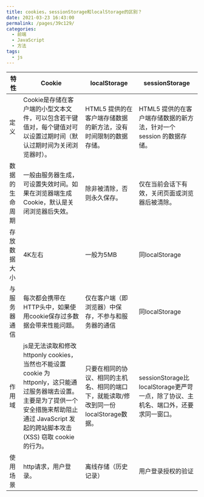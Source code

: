 ```yaml
---
title: cookies，sessionStorage和localStorage的区别？
date: 2021-03-23 16:43:00
permalink: /pages/39c129/
categories:
  - 前端
  - JavaScript
  - 方法
tags:
  - js
---
```


| 特性           | Cookie                                                       | localStorage                                                 | sessionStorage                                               |
| -------------- | ------------------------------------------------------------ | ------------------------------------------------------------ | ------------------------------------------------------------ |
| 定义           | Cookie是存储在客户端的小型文本文件，可以包含若干键值对，每个键值对可以设置过期时间（默认过期时间为关闭浏览器时）。 | HTML5 提供的在客户端存储数据的新方法，没有时间限制的数据存储。 | HTML5 提供的在客户端存储数据的新方法，针对一个 session 的数据存储。 |
| 数据的生命周期 | 一般由服务器生成，可设置失效时间。如果在浏览器端生成Cookie，默认是关闭浏览器后失效。 | 除非被清除，否则永久保存。                                   | 仅在当前会话下有效，关闭页面或浏览器后被清除。               |
| 存放数据大小   | 4K左右                                                       | 一般为5MB                                                    | 同localStorage                                               |
| 与服务器通信   | 每次都会携带在HTTP头中，如果使用cookie保存过多数据会带来性能问题。 | 仅在客户端（即浏览器）中保存，不参与和服务器的通信           | 同localStorage                                               |
| 作用域         | js是无法读取和修改 httponly cookies，当然也不能设置 cookie 为 httponly，这只能通过服务器端去设置。主要是为了提供一个安全措施来帮助阻止通过 JavaScript 发起的跨站脚本攻击 (XSS) 窃取 cookie 的行为。 | 只要在相同的协议、相同的主机名、相同的端口下，就能读取/修改到同一份localStorage数据。 | sessionStorage比localStorage更严苛一点，除了协议、主机名、端口外，还要求同一窗口。 |
| 使用场景       | http请求，用户登录。                                         | 离线存储（历史记录）                                         | 用户登录授权的验证                                           |


